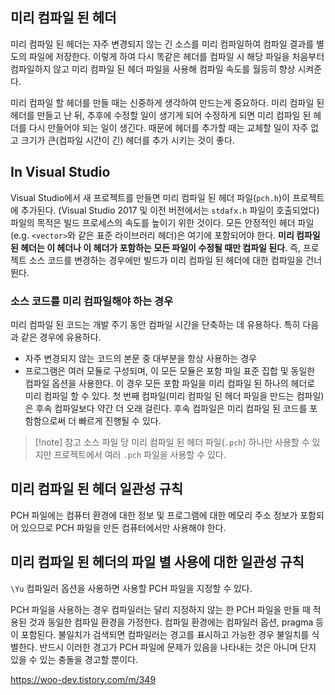 ## 미리 컴파일 된 헤더

미리 컴파일 된 헤더는 자주 변경되지 않는 긴 소스를 미리 컴파일하여 컴파일 결과를 별도의 파일에 저장한다. 이렇게 하여 다시 똑같은 헤더를 컴파일 시 해당 파일을 처음부터 컴파일하지 않고 미리 컴파일 된 헤더 파일을 사용해 컴파일 속도를 월등히 향상 시켜준다.

미리 컴파일 할 헤더를 만들 때는 신중하게 생각하여 만드는게 중요하다.
미리 컴파일 된 헤더를 만들고 난 뒤, 추후에 수정할 일이 생기게 되어 수정하게 되면 미리 컴파일 된 헤더를 다시 만들어야 되는 일이 생긴다.
때문에 헤더를 추가할 때는 교체할 일이 자주 없고 크기가 큰(컴파일 시간이 긴) 헤더를 추가 시키는 것이 좋다.

## In Visual Studio

Visual Studio에서 새 프로젝트를 만들면 미리 컴파일 된 헤더 파일(`pch.h`)이 프로젝트에 추가된다. (Visual Studio 2017 및 이전 버전에서는 `stdafx.h` 파일이 호출되었다)
파일의 목적은 빌드 프로세스의 속도를 높이기 위한 것이다. 모든 안정적인 헤더 파일(e.g. `<vector>`와 같은 표준 라이브러리 헤더)은 여기에 포함되어야 한다.
**미리 컴파일된 헤더는 이 헤더나 이 헤더가 포함하는 모든 파일이 수정될 때만 컴파일 된다**. 즉, 프로젝트 소스 코드를 변경하는 경우에만 빌드가 미리 컴파일 된 헤더에 대한 컴파일을 건너뛴다.

### 소스 코드를 미리 컴파일해야 하는 경우
미리 컴파일 된 코드는 개발 주기 동안 컴파일 시간을 단축하는 데 유용하다. 특히 다음과 같은 경우에 유용하다.
- 자주 변경되지 않는 코드의 본문 중 대부분을 항상 사용하는 경우
- 프로그램은 여러 모듈로 구성되며, 이 모든 모듈은 포함 파일 표준 집합 및 동일한 컴파일 옵션을 사용한다. 이 경우 모든 포함 파일을 미리 컴파일 된 하나의 헤더로 미리 컴파일 할 수 있다.
첫 번째 컴파일(미리 컴파일 된 헤더 파일을 만드는 컴파일)은 후속 컴파일보다 약간 더 오래 걸린다. 후속 컴파일은 미리 컴파일 된 코드를 포함함으로써 더 빠르게 진행될 수 있다.

> [!note] 참고
> 소스 파일 당 미리 컴파일 된 헤더 파일(`.pch`) 하나만 사용할 수 있지만 프로젝트에서 여러 `.pch` 파일을 사용할 수 있다.

## 미리 컴파일 된 헤더 일관성 규칙

PCH 파일에는 컴퓨터 환경에 대한 정보 및 프로그램에 대한 메모리 주소 정보가 포함되어 있으므로 PCH 파일을 만든 컴퓨터에서만 사용해야 한다.

## 미리 컴파일 된 헤더의 파일 별 사용에 대한 일관성 규칙

`\Yu` 컴파일러 옵션을 사용하면 사용할 PCH 파일을 지정할 수 있다.

PCH 파일을 사용하는 경우 컴파일러는 달리 지정하지 않는 한 PCH 파일을 만들 때 적용된 것과 동일한 컴파일 환경을 가정한다. 컴파일 환경에는 컴파일러 옵션, pragma 등이 포함된다.
불일치가 검색되면 컴파일러는 경고를 표시하고 가능한 경우 불일치를 식별한다. 반드시 이러한 경고가 PCH 파일에 문제가 있음을 나타내는 것은 아니며 단지 있을 수 있는 충돌을 경고할 뿐이다.


https://woo-dev.tistory.com/m/349